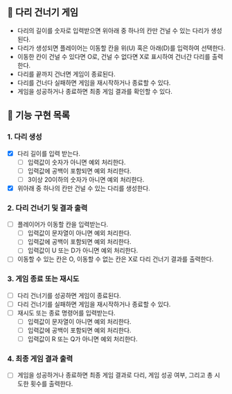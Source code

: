 ## 🌉 다리 건너기 게임

- 다리의 길이를 숫자로 입력받으면 위아래 중 하나의 칸만 건널 수 있는 다리가 생성된다.
- 다리가 생성되면 플레이어는 이동할 칸을 위(U) 혹은 아래(D)를 입력하여 선택한다.
- 이동한 칸이 건널 수 있다면 O로, 건널 수 없다면 X로 표시하여 건너간 다리를 출력한다.
- 다리를 끝까지 건너면 게임이 종료된다.
- 다리를 건너다 실패하면 게임을 재시작하거나 종료할 수 있다.
- 게임을 성공하거나 종료하면 최종 게임 결과를 확인할 수 있다.

## 📝 기능 구현 목록

### 1. 다리 생성
- [x] 다리 길이를 입력 받는다.
  - [ ] 입력값이 숫자가 아니면 예외 처리한다. 
  - [ ] 입력값에 공백이 포함되면 예외 처리한다.
  - [ ] 3이상 20이하의 숫자가 아니면 예외 처리한다.
- [x] 위아래 중 하나의 칸만 건널 수 있는 다리를 생성한다.

### 2. 다리 건너기 및 결과 출력
- [ ] 플레이어가 이동할 칸을 입력받는다.
  - [ ] 입력값이 문자열이 아니면 예외 처리한다. 
  - [ ] 입력값에 공백이 포함되면 예외 처리한다.
  - [ ] 입력값이 U 또는 D가 아니면 예외 처리한다.
- [ ] 이동할 수 있는 칸은 O, 이동할 수 없는 칸은 X로 다리 건너기 결과를 출력한다.

### 3. 게임 종료 또는 재시도
- [ ] 다리 건너기를 성공하면 게임이 종료된다. 
- [ ] 다리 건너기를 실패하면 게임을 재시작하거나 종료할 수 있다.
- [ ] 재시도 또는 종료 명령어를 입력받는다. 
  - [ ] 입력값이 문자열이 아니면 예외 처리한다. 
  - [ ] 입력값에 공백이 포함되면 예외 처리한다.
  - [ ] 입력값이 R 또는 Q가 아니면 예외 처리한다.

### 4. 최종 게임 결과 출력
- [ ] 게임을 성공하거나 종료하면 최종 게임 결과로 다리, 게임 성공 여부, 그리고 총 시도한 횟수를 출력한다.


